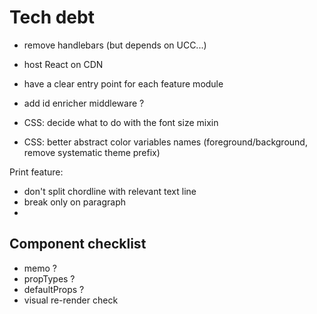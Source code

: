 # Tech debt
- remove handlebars (but depends on UCC...)
- host React on CDN

- have a clear entry point for each feature module
- add id enricher middleware ?

- CSS: decide what to do with the font size mixin
- CSS: better abstract color variables names (foreground/background, remove systematic theme prefix)


Print feature:
- don't split chordline with relevant text line
- break only on paragraph
- 

## Component checklist
- memo ?
- propTypes ?
- defaultProps ?
- visual re-render check
